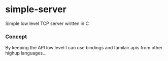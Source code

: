 # simple-server
Simple low level TCP server written in C

### Concept
By keeping the API low level I can use bindings and familair apis from other highup languages...
